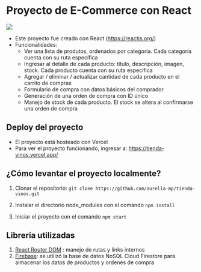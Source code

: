 # Proyecto de E-Commerce con React

![](/public/img/demo-screenshot.png)

+ Este proyecto fue creado con React (https://reactjs.org/)
+ Funcionalidades:
    + Ver una lista de produtos, ordenados por categoría. Cada categoría cuenta con su ruta específica
    + Ingresar al detalle de cada producto: título, descripción, imagen, stock. Cada producto cuenta con su ruta específica
    + Agregar / eliminar / actualizar cantidad de cada producto en el carrito de compras
    + Formulario de compra con datos básicos del comprador
    + Generación de una orden de compra con ID único
    + Manejo de stock de cada producto. El stock se altera al confirmarse una orden de compra

##  Deploy del proyecto

- El proyecto está hosteado con Vercel
- Para ver el proyecto funcionando, ingresar a: <https://tienda-vinos.vercel.app/>

## ¿Cómo levantar el proyecto localmente?

1. Clonar el repositorio: `git clone https://github.com/aurelia-mp/tienda-vinos.git`

2. Instalar el directorio node_modules con el comando `npm install`

3. Iniciar el proyecto con el comando `npm start`

## Librería utilizadas

1. [React Router DOM](https://reactrouter.com/en/main) : manejo de rutas y links internos
2. [Firebase](https://firebase.google.com/): se utilizó la base de datos NoSQL Cloud Firestore para almacenar los datos de productos y ordenes de compra


